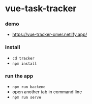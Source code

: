 # vue-task-tracker

### demo
- https://vue-tracker-omer.netlify.app/

### install
- `cd tracker`
- `npm install`

### run the app

- `npm run backend`
- open another tab in command line
- `npm run serve`
